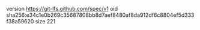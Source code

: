 version https://git-lfs.github.com/spec/v1
oid sha256:e34c1e0b269c35687808bb8d7aef8480af8da912df6c8804ef5d333f38a59620
size 221
